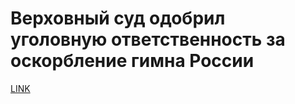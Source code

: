 # Верховный суд одобрил уголовную ответственность за оскорбление гимна России



[LINK](https://varlamov.ru/1736410.html)